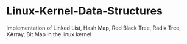 # Linux-Kernel-Data-Structures
Implementation of Linked List, Hash Map, Red Black Tree, Radix Tree, XArray, Bit Map in the linux kernel
